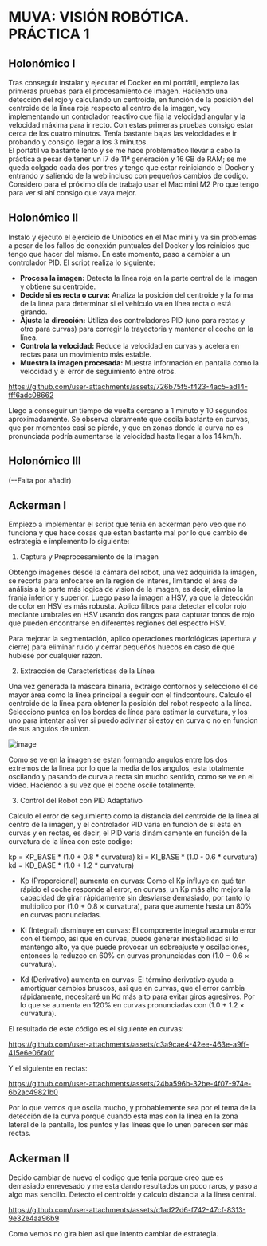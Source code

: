 # MUVA: VISIÓN ROBÓTICA. PRÁCTICA 1

## Holonómico I

Tras conseguir instalar y ejecutar el Docker en mi portátil, empiezo las primeras pruebas para el procesamiento de imagen. Haciendo una detección del rojo y calculando un centroide, en función de la posición del centroide de la línea roja respecto al centro de la imagen, voy implementando un controlador reactivo que fija la velocidad angular y la velocidad máxima para ir recto. Con estas primeras pruebas consigo estar cerca de los cuatro minutos. Tenía bastante bajas las velocidades e ir probando y consigo llegar a los 3 minutos.  
El portátil va bastante lento y se me hace problemático llevar a cabo la práctica a pesar de tener un i7 de 11ª generación y 16 GB de RAM; se me queda colgado cada dos por tres y tengo que estar reiniciando el Docker y entrando y saliendo de la web incluso con pequeños cambios de código. Considero para el próximo día de trabajo usar el Mac mini M2 Pro que tengo para ver si ahí consigo que vaya mejor.

## Holonómico II

Instalo y ejecuto el ejercicio de Unibotics en el Mac mini y va sin problemas a pesar de los fallos de conexión puntuales del Docker y los reinicios que tengo que hacer del mismo. En este momento, paso a cambiar a un controlador PID. El script realiza lo siguiente:

- **Procesa la imagen:** Detecta la línea roja en la parte central de la imagen y obtiene su centroide.
- **Decide si es recta o curva:** Analiza la posición del centroide y la forma de la línea para determinar si el vehículo va en línea recta o está girando.
- **Ajusta la dirección:** Utiliza dos controladores PID (uno para rectas y otro para curvas) para corregir la trayectoria y mantener el coche en la línea.
- **Controla la velocidad:** Reduce la velocidad en curvas y acelera en rectas para un movimiento más estable.
- **Muestra la imagen procesada:** Muestra información en pantalla como la velocidad y el error de seguimiento entre otros.




https://github.com/user-attachments/assets/726b75f5-f423-4ac5-ad14-fff6adc08662



Llego a conseguir un tiempo de vuelta cercano a 1 minuto y 10 segundos aproximadamente. Se observa claramente que oscila bastante en curvas, que por momentos casi se pierde, y que en zonas donde la curva no es pronunciada podría aumentarse la velocidad hasta llegar a los 14 km/h.

## Holonómico III

(--Falta por añadir)

## Ackerman I

Empiezo a implementar el script que tenia en ackerman pero veo que no funciona y que hace cosas que estan bastante mal por lo que cambio de estrategia e implemento lo siguiente:

1. Captura y Preprocesamiento de la Imagen

Obtengo imágenes desde la cámara del robot, una vez adquirida la imagen, se recorta para enfocarse en la región de interés, limitando el área de análisis a la parte más logica de vision de la imagen, es decir, elimino la franja inferior y superior. Luego paso la imagen a HSV, ya que la detección de color en HSV es más robusta. Aplico filtros para detectar el color rojo mediante umbrales en HSV usando dos rangos para capturar tonos de rojo que pueden encontrarse en diferentes regiones del espectro HSV.

Para mejorar la segmentación, aplico operaciones morfológicas (apertura y cierre) para eliminar ruido y cerrar pequeños huecos en caso de que hubiese por cualquier razon.


2. Extracción de Características de la Línea

Una vez generada la máscara binaria, extraigo contornos y selecciono el de mayor área como la línea principal a seguir con el findcontours. 
Calculo el centroide de la línea para obtener la posición del robot respecto a la línea.
Selecciono puntos en los bordes de línea para estimar la curvatura, y los uno para intentar asi ver si puedo adivinar si estoy en curva o no en funcion de sus angulos de union.

![image](https://github.com/user-attachments/assets/8e82fe6e-88b7-445c-8f09-a0943d4a20d6)

Como se ve en la imagen se estan formando angulos entre los dos extremos de la linea por lo que la media de los angulos, esta totalmente oscilando y pasando de curva a recta sin mucho sentido, como se ve en el video. Haciendo a su vez que el coche oscile totalmente.

3. Control del Robot con PID Adaptativo

Calculo el error de seguimiento como la distancia del centroide de la línea al centro de la imagen, y el controlador PID varia en funcion de si esta en curvas y en rectas, es decir, el PID varia dinámicamente en función de la curvatura de la línea con este codigo:

kp = KP_BASE * (1.0 + 0.8 * curvatura)
ki = KI_BASE * (1.0 - 0.6 * curvatura)
kd = KD_BASE * (1.0 + 1.2 * curvatura)

- Kp (Proporcional) aumenta en curvas:
Como el Kp influye en qué tan rápido el coche responde al error, en curvas, un Kp más alto mejora la capacidad de girar rápidamente sin desviarse demasiado, por tanto lo multiplico por (1.0 + 0.8 × curvatura), para que aumente hasta un 80% en curvas pronunciadas.

- Ki (Integral) disminuye en curvas:
El componente integral acumula error con el tiempo, asi que en curvas, puede generar inestabilidad si lo mantengo alto, ya que puede provocar un sobreajuste y oscilaciones, entonces la reduzco en 60% en curvas pronunciadas con (1.0 − 0.6 × curvatura).

- Kd (Derivativo) aumenta en curvas:
El término derivativo ayuda a amortiguar cambios bruscos, asi que en curvas, que el error cambia rápidamente, necesitaré un Kd más alto para evitar giros agresivos. Por lo que se aumenta en 120% en curvas pronunciadas con (1.0 + 1.2 × curvatura).

El resultado de este código es el siguiente en curvas:



https://github.com/user-attachments/assets/c3a9cae4-42ee-463e-a9ff-415e6e06fa0f




Y el siguiente en rectas:


https://github.com/user-attachments/assets/24ba596b-32be-4f07-974e-6b2ac49821b0


Por lo que vemos que oscila mucho, y probablemente sea por el tema de la detección de la curva porque cuando esta mas con la linea en la zona lateral de la pantalla, los puntos y las líneas que lo unen parecen ser más rectas.


## Ackerman II

Decido cambiar de nuevo el codigo que tenia porque creo que es demasiado enrevesado y me esta dando resultados un poco raros, y paso a algo mas sencillo. Detecto el centroide y calculo distancia a la linea central.



https://github.com/user-attachments/assets/c1ad22d6-f742-47cf-8313-9e32e4aa96b9


Como vemos no gira bien asi que intento cambiar de estrategia.

